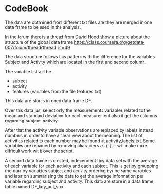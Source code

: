 CodeBook
=========
The data are obtanined from different txt files are they are merged in one data frame to be used in the analysis.

In the forum there is a thread from David Hood show a picture about the structure of the global data
frame
https://class.coursera.org/getdata-007/forum/thread?thread_id=49

The data structure follows this pattern with the difference for the variables Subject and Activity which are located in the first and second column.

The variable list will be
*  subject
*  activity
*  features (variables from the file features.txt)

This data are stores in oned data frame DF.

Over this data just select only the measurements variables related to the mean and standard deviation for each measurement also it get the columns regarding subject, activity. 

After that the activity variable observations are replaced by labels instead numbers in order to have a clear view about the meaning. The list of activities related to each number may be found at activity_labels.txt.
Some variables are renamed by removing characters as (, ), - will make more difficult work wit it over the script.


A second data frame is created, independent tidy data set with the average of each variable for each activity and each subject. 
This is get by groupping the data by variables subject and activity,ordering byt he same varaibles and later on summarising the data to get the average information per variable regarding subject and activity. This data are store in a data frame table named DF_tidy_act_sub.
